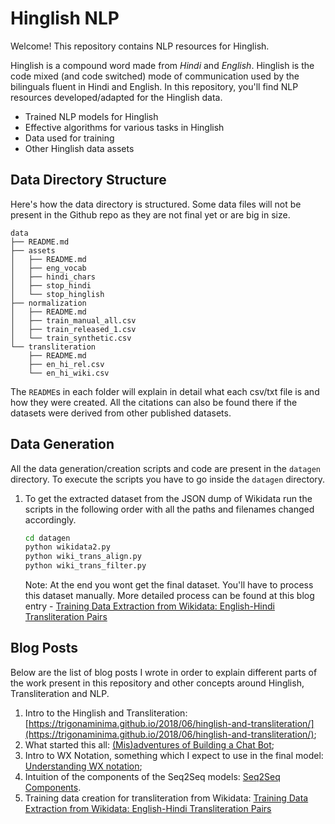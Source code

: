 Hinglish NLP
====

Welcome! This repository contains NLP resources for Hinglish.

Hinglish is a compound word made from *Hindi* and *English*. Hinglish is the code mixed (and code switched) mode of communication used by the bilinguals fluent in Hindi and English. In this repository, you'll find NLP resources developed/adapted for the Hinglish data.

- Trained NLP models for Hinglish
- Effective algorithms for various tasks in Hinglish
- Data used for training
- Other Hinglish data assets


## Data Directory Structure

Here's how the data directory is structured. Some data files will not be present in the Github repo as they are not final yet or are big in size.

```
data
├── README.md
├── assets
│   ├── README.md
│   ├── eng_vocab
│   ├── hindi_chars
│   ├── stop_hindi
│   └── stop_hinglish
├── normalization
│   ├── README.md
│   ├── train_manual_all.csv
│   ├── train_released_1.csv
│   └── train_synthetic.csv
└── transliteration
    ├── README.md
    ├── en_hi_rel.csv
    └── en_hi_wiki.csv
```

The `README`s in each folder will explain in detail what each csv/txt file is and how they were created. All the citations can also be found there if the datasets were derived from other published datasets.


## Data Generation

All the data generation/creation scripts and code are present in the `datagen` directory. To execute the scripts you have to go inside the `datagen` directory.

1. To get the extracted dataset from the JSON dump of Wikidata run the scripts in the following order with all the paths and filenames changed accordingly.

    ```sh
    cd datagen
    python wikidata2.py
    python wiki_trans_align.py
    python wiki_trans_filter.py
    ```

    Note: At the end you wont get the final dataset. You'll have to process this dataset manually. More detailed process can be found at this blog entry - [Training Data Extraction from Wikidata: English-Hindi Transliteration Pairs]()



## Blog Posts

Below are the list of blog posts I wrote in order to explain different parts of the work present in this repository and other concepts around Hinglish, Transliteration and NLP.

1. Intro to the Hinglish and Transliteration: [https://trigonaminima.github.io/2018/06/hinglish-and-transliteration/](https://trigonaminima.github.io/2018/06/hinglish-and-transliteration/);
2. What started this all: [(Mis)adventures of Building a Chat Bot](https://trigonaminima.github.io/2018/10/chatbot/);
3. Intro to WX Notation, something which I expect to use in the final model: [Understanding WX notation](https://trigonaminima.github.io/2019/03/wx_notation/);
4. Intuition of the components of the Seq2Seq models: [Seq2Seq Components](https://trigonaminima.github.io/2019/09/seq2seq-components/).
5. Training data creation for transliteration from Wikidata: [Training Data Extraction from Wikidata: English-Hindi Transliteration Pairs]()
